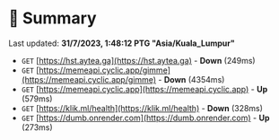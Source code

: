 # 📖 Summary
Last updated: **31/7/2023, 1:48:12 PTG "Asia/Kuala_Lumpur"**

- `GET` [https://hst.aytea.ga](https://hst.aytea.ga) - **Down** (249ms)
- `GET` [https://memeapi.cyclic.app/gimme](https://memeapi.cyclic.app/gimme) - **Down** (4354ms)
- `GET` [https://memeapi.cyclic.app](https://memeapi.cyclic.app) - **Up** (579ms)
- `GET` [https://klik.ml/health](https://klik.ml/health) - **Down** (328ms)
- `GET` [https://dumb.onrender.com](https://dumb.onrender.com) - **Up** (273ms)
